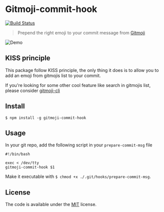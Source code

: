 # Gitmoji-commit-hook

[![Build Status](https://travis-ci.org/welcoMattic/gitmoji-commit-hook.svg?branch=master)](https://travis-ci.org/welcoMattic/gitmoji-commit-hook)

> Prepend the right emoji to your commit message from [Gitmoji](https://github.com/carloscuesta/gitmoji)

![Demo](https://github.com/welcoMattic/gitmoji-commit-hook/blob/master/demo.gif?raw=true)

## KISS principle

This package follow KISS principle, the only thing it does is to allow you 
to add an emoji from gitmojis list to your commit.

If you're looking for some other cool feature like search in gitmojis list,
please consider [gitmoji-cli](https://github.com/carloscuesta/gitmoji-cli)

## Install

```
$ npm install -g gitmoji-commit-hook
```

## Usage

In your git repo, add the following script in your `prepare-commit-msg` file

```
#!/bin/bash

exec < /dev/tty
gitmoji-commit-hook $1
```

Make it executable with `$ chmod +x ./.git/hooks/prepare-commit-msg`.

## License

The code is available under the [MIT](https://github.com/welcoMattic/gitmoji-commit-hook/blob/master/LICENSE) license.
